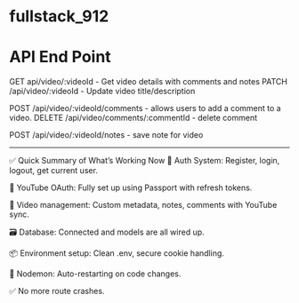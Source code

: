 # fullstack_912


# API End Point

GET    api/video/:videoId          - Get video details with comments and notes
PATCH  /api/video/:videoId         - Update video title/description

POST   /api/video/:videoId/comments  - allows users to add a comment to a video.
DELETE  /api/video/comments/:commentId  - delete comment

POST   /api/video/:videoId/notes  - save note for video

___

✅ Quick Summary of What’s Working Now
🔐 Auth System: Register, login, logout, get current user.

🎥 YouTube OAuth: Fully set up using Passport with refresh tokens.

🧠 Video management: Custom metadata, notes, comments with YouTube sync.

🗃️ Database: Connected and models are all wired up.

📦 Environment setup: Clean .env, secure cookie handling.

🔁 Nodemon: Auto-restarting on code changes.

✅ No more route crashes.